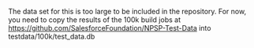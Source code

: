 The data set for this is too large to be included in the repository.  For now, you need to copy the results of the 100k build jobs at https://github.com/SalesforceFoundation/NPSP-Test-Data into testdata/100k/test_data.db
